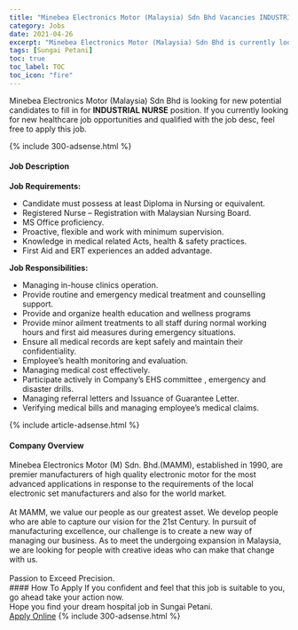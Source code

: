 ```yaml
---
title: "Minebea Electronics Motor (Malaysia) Sdn Bhd Vacancies INDUSTRIAL NURSE" 
category: Jobs 
date: 2021-04-26 
excerpt: "Minebea Electronics Motor (Malaysia) Sdn Bhd is currently looking for suitable person to fill in the INDUSTRIAL NURSE which positioned at Sungai Petani" 
tags: [Sungai Petani] 
toc: true 
toc_label: TOC 
toc_icon: "fire" 
--- 
```


<p>Minebea Electronics Motor (Malaysia) Sdn Bhd is looking for new potential candidates to fill in for <b>INDUSTRIAL NURSE</b> position. If you currently looking for new healthcare job opportunities and qualified with the job desc, feel free to apply this job.
</p>{% include 300-adsense.html %} 
<div><div><h4>Job Description</h4></div><div><div><span><div><p><strong>Job Requirements:</strong></p><ul><li>Candidate must possess at least Diploma in Nursing or equivalent.</li><li>Registered Nurse &#8211; Registration with Malaysian Nursing Board.</li><li>MS Office proficiency.</li><li>Proactive, flexible and work with minimum supervision.</li><li>Knowledge in medical related Acts, health &amp; safety practices.</li><li>First Aid and ERT experiences an added advantage.</li></ul><p><strong>Job Responsibilities:</strong></p><ul><li>Managing in-house clinics operation.</li><li>Provide routine and emergency medical treatment and counselling support.</li><li>Provide and organize health education and wellness programs</li><li>Provide minor ailment treatments to all staff during normal working hours and first aid measures during emergency situations.</li><li>Ensure all medical records are kept safely and maintain their confidentiality.</li><li>Employee&#8217;s health monitoring and evaluation.</li><li>Managing medical cost effectively.</li><li>Participate actively in Company&#8217;s EHS committee , emergency and disaster drills.</li><li>Managing referral letters and Issuance of Guarantee Letter.</li><li>Verifying medical bills and managing employee&#8217;s medical claims.</li></ul></div></span></div></div></div> 
{% include article-adsense.html %} 
<div><div><h4>Company Overview</h4></div><div><div><span><div><div>Minebea&#160;Electronics Motor (M) Sdn. Bhd.(MAMM), established in 1990, are premier manufacturers of high quality electronic motor for the most advanced applications in response to the requirements of the local electronic set manufacturers and also for the world market.</div>
<div><br>
At MAMM, we value our people as our greatest asset. We develop people who are able to capture our vision for the 21st Century. In pursuit of manufacturing excellence, our challenge is to create a new way of managing our business. As to meet the undergoing expansion in Malaysia, we are looking for people with creative ideas who can make that change with us.</div>
<div><br>
Passion to Exceed Precision.</div></div></span></div></div></div> 
#### How To Apply 
If you confident and feel that this job is suitable to you, go ahead take your action now. <br/> 
Hope you find your dream hospital job in Sungai Petani. <br/> 
<a href="https://www.jobstreet.com.my/en/job/industrial-nurse-4548330?jobId=jobstreet-my-job-4548330" class="btn btn--warning" target="_blank" rel="nofollow noopenner">Apply Online</a> 
{% include 300-adsense.html %} 